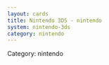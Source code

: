 ```yaml
---
layout: cards
title: Nintendo 3DS - nintendo
system: nintendo-3ds
category: nintendo
---
```

<div class="alert alert-secondary mb-4"><span class="i18n innerHTML-category">Category: </span><span class="i18n innerHTML-cat-nintendo">nintendo</span></div>

